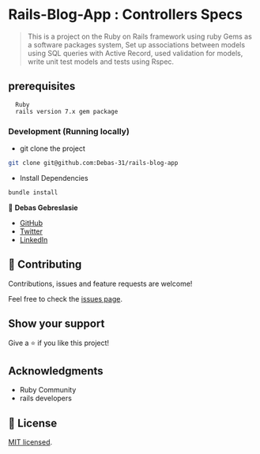 # Rails-Blog-App : Controllers Specs
>This is a project on the Ruby on Rails framework using ruby Gems as a software packages system, Set up associations between models using SQL queries with Active Record, used validation for models, write unit test models and tests using Rspec.

## prerequisites
``` 
  Ruby
  rails version 7.x gem package 
```
### Development (Running locally)

- git clone the project

```bash 
git clone git@github.com:Debas-31/rails-blog-app
```

- Install Dependencies

```bash
bundle install
```


👤 **Debas Gebreslasie**

- [GitHub](https://github.com/Debas-31)
- [Twitter](https://twitter.com/DEBSH76956492)
- [LinkedIn](https://www.linkedin.com/in/debas-gebrengus)


## 🤝 Contributing

Contributions, issues and feature requests are welcome!

Feel free to check the [issues page](https://github.com/Debas-31/rails-blog-app/issues).

## Show your support

Give a ⭐️ if you like this project!

## Acknowledgments
- Ruby Community
- rails developers

## 📝 License

[MIT licensed]().
```

